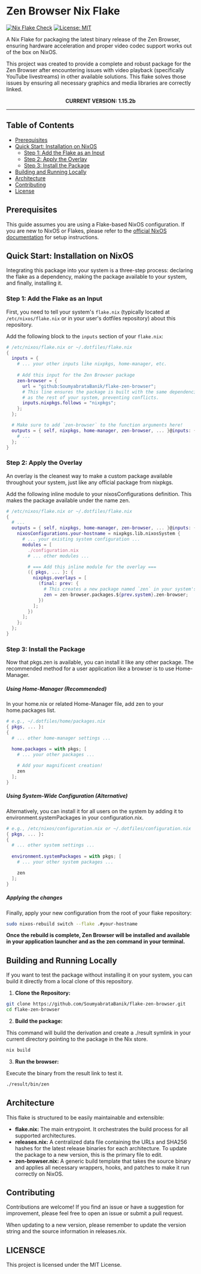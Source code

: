 # Zen Browser Nix Flake

[![Nix Flake Check](https://github.com/SoumyabrataBanik/flake-zen-browser/actions/workflows/check.yml/badge.svg)](https://github.com/SoumyabrataBanik/flake-zen-browser/actions/workflows/check.yml)
[![License: MIT](https://img.shields.io/badge/License-MIT-yellow.svg)](https://opensource.org/licenses/MIT)

A Nix Flake for packaging the latest binary release of the Zen Browser, ensuring hardware acceleration and proper video codec support works out of the box on NixOS.

This project was created to provide a complete and robust package for the Zen Browser after encountering issues with video playback (specifically YouTube livestreams) in other available solutions. This flake solves those issues by ensuring all necessary graphics and media libraries are correctly linked.

<p style="text-align: center; font-weight: bold;">
    CURRENT VERSION: 1.15.2b
</p>

***

## Table of Contents

- [Prerequisites](#prerequisites)
- [Quick Start: Installation on NixOS](#quick-start-installation-on-nixos)
  - [Step 1: Add the Flake as an Input](#step-1-add-the-flake-as-an-input)
  - [Step 2: Apply the Overlay](#step-2-apply-the-overlay)
  - [Step 3: Install the Package](#step-3-install-the-package)
- [Building and Running Locally](#building-and-running-locally)
- [Architecture](#architecture)
- [Contributing](#contributing)
- [License](#license)

## Prerequisites

This guide assumes you are using a Flake-based NixOS configuration. If you are new to NixOS or Flakes, please refer to the [official NixOS documentation](https://nixos.org/manual/nixos/stable/#ch-flakes) for setup instructions.

## Quick Start: Installation on NixOS

Integrating this package into your system is a three-step process: declaring the flake as a dependency, making the package available to your system, and finally, installing it.

### Step 1: Add the Flake as an Input

First, you need to tell your system's `flake.nix` (typically located at `/etc/nixos/flake.nix` or in your user's dotfiles repository) about this repository.

Add the following block to the `inputs` section of your `flake.nix`:

```nix
# /etc/nixos/flake.nix or ~/.dotfiles/flake.nix
{
  inputs = {
    # ... your other inputs like nixpkgs, home-manager, etc.
    
    # Add this input for the Zen Browser package
    zen-browser = {
      url = "github:SoumyabrataBanik/flake-zen-browser";
      # This line ensures the package is built with the same dependencies
      # as the rest of your system, preventing conflicts.
      inputs.nixpkgs.follows = "nixpkgs";
    };
  };

  # Make sure to add `zen-browser` to the function arguments here!
  outputs = { self, nixpkgs, home-manager, zen-browser, ... }@inputs: {
    # ...
  };
}
```

### Step 2: Apply the Overlay

An overlay is the cleanest way to make a custom package available throughout your system, just like any official package from nixpkgs.

Add the following inline module to your nixosConfigurations definition. This makes the package available under the name zen.

```nix
# /etc/nixos/flake.nix or ~/.dotfiles/flake.nix
{
  # ...
  outputs = { self, nixpkgs, home-manager, zen-browser, ... }@inputs: {
    nixosConfigurations.your-hostname = nixpkgs.lib.nixosSystem {
      # ... your existing system configuration ...
      modules = [
        ./configuration.nix
        # ... other modules ...

        # === Add this inline module for the overlay ===
        ({ pkgs, ... }: {
          nixpkgs.overlays = [
            (final: prev: {
              # This creates a new package named `zen` in your system's package set.
              zen = zen-browser.packages.${prev.system}.zen-browser;
            })
          ];
        })
      ];
    };
  };
}
```

### Step 3: Install the Package

Now that pkgs.zen is available, you can install it like any other package. The recommended method for a user application like a browser is to use Home-Manager.

##### Using Home-Manager (Recommended)

In your home.nix or related Home-Manager file, add zen to your home.packages list.

```nix
# e.g., ~/.dotfiles/home/packages.nix
{ pkgs, ... }:
{
  # ... other home-manager settings ...

  home.packages = with pkgs; [
    # ... your other packages ...
    
    # Add your magnificent creation!
    zen
  ];
}
```

##### Using System-Wide Configuration (Alternative)

Alternatively, you can install it for all users on the system by adding it to environment.systemPackages in your configuration.nix.

```nix
# e.g., /etc/nixos/configuration.nix or ~/.dotfiles/configuration.nix
{ pkgs, ... }:
{
  # ... other system settings ...
  
  environment.systemPackages = with pkgs; [
    # ... your other system packages ...

    zen
  ];
}
```

##### Applying the changes

Finally, apply your new configuration from the root of your flake repository:

```bash
sudo nixos-rebuild switch --flake .#your-hostname
```

**Once the rebuild is complete, Zen Browser will be installed and available in your application launcher and as the zen command in your terminal.**

## Building and Running Locally

If you want to test the package without installing it on your system, you can build it directly from a local clone of this repository.

1. **Clone the Repository:**

```bash
git clone https://github.com/SoumyabrataBanik/flake-zen-browser.git
cd flake-zen-browser
```

2. **Build the package:**

This command will build the derivation and create a ./result symlink in your current directory pointing to the package in the Nix store.

```bash
nix build
```

3. **Run the browser:**

Execute the binary from the result link to test it.

```bash
./result/bin/zen
```

## Architecture

This flake is structured to be easily maintainable and extensible:

- **flake.nix:** The main entrypoint. It orchestrates the build process for all supported architectures.
- **releases.nix:** A centralized data file containing the URLs and SHA256 hashes for the latest release binaries for each architecture. To update the package to a new version, this is the primary file to edit.
- **zen-browser.nix:** A generic build template that takes the source binary and applies all necessary wrappers, hooks, and patches to make it run correctly on NixOS.

## Contributing

Contributions are welcome! If you find an issue or have a suggestion for improvement, please feel free to open an issue or submit a pull request.

When updating to a new version, please remember to update the version string and the source information in releases.nix.

## LICENSCE

This project is licensed under the MIT License.
